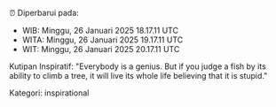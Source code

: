 ⏰ Diperbarui pada:
- WIB: Minggu, 26 Januari 2025 18.17.11 UTC
- WITA: Minggu, 26 Januari 2025 19.17.11 UTC
- WIT: Minggu, 26 Januari 2025 20.17.11 UTC

Kutipan Inspiratif:
"Everybody is a genius. But if you judge a fish by its ability to climb a tree, it will live its whole life believing that it is stupid."


Kategori: inspirational

